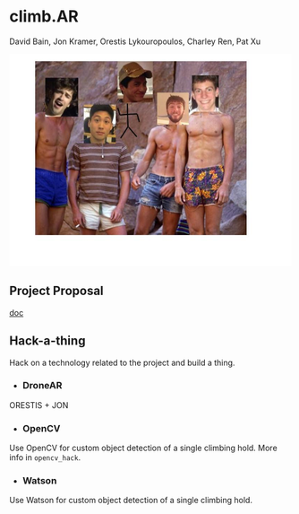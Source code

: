 # climb.AR
David Bain, Jon Kramer, Orestis Lykouropoulos, Charley Ren, Pat Xu

![group](readme_imgs/group.jpg)

## Project Proposal
[doc](https://docs.google.com/document/d/1-N9_9W50bxWwFv98lRIs-yA9pZ39pB0hi-4nF0_e69U/edit?usp=sharing)


## Hack-a-thing
Hack on a technology related to the project and build a thing.

- ### DroneAR
ORESTIS + JON

- ### OpenCV
Use OpenCV for custom object detection of a single climbing hold. More info in `opencv_hack`.

- ### Watson
Use Watson for custom object detection of a single climbing hold.
